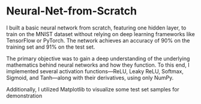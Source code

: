 # Neural-Net-from-Scratch
I built a basic neural network from scratch, featuring one hidden layer, to train on the MNIST dataset without relying on deep learning frameworks like TensorFlow or PyTorch. The network achieves an accuracy of 90% on the training set and 91% on the test set.

The primary objective was to gain a deep understanding of the underlying mathematics behind neural networks and how they function. To this end, I implemented several activation functions—ReLU, Leaky ReLU, Softmax, Sigmoid, and Tanh—along with their derivatives, using only NumPy.

Additionally, I utilized Matplotlib to visualize some test set samples for demonstration
